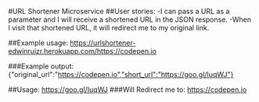 #URL Shortener Microservice
##User stories:
-I can pass a URL as a parameter and I will receive a shortened URL in the JSON response.
-When I visit that shortened URL, it will redirect me to my original link.

##Example usage:
  https://urlshortener-edwinruizr.herokuapp.com/https://codepen.io</code><br>
            
###Example output:
  {"original_url":"https://codepen.io","short_url":"https://goo.gl/IuqWJ"}

##Usage:
  https://goo.gl/IuqWJ
###Will Redirect me to:
  https://codepen.io
